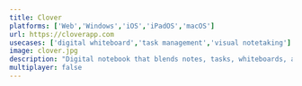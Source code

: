 ```yaml
---
title: Clover
platforms: ['Web','Windows','iOS','iPadOS','macOS']
url: https://cloverapp.com
usecases: ['digital whiteboard','task management','visual notetaking']
image: clover.jpg
description: "Digital notebook that blends notes, tasks, whiteboards, and a daily planner into one streamlined app."
multiplayer: false
---
```

